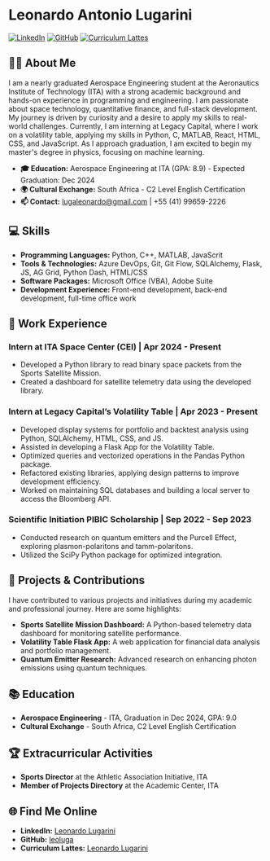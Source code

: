 # Leonardo Antonio Lugarini

[![LinkedIn](https://img.shields.io/badge/LinkedIn-Leonardo%20Lugarini-blue)](https://www.linkedin.com/in/leonardo-lugarini-7769911a6) [![GitHub](https://img.shields.io/badge/GitHub-leoluga-lightgrey)](https://github.com/leoluga) [![Curriculum Lattes](https://img.shields.io/badge/Curriculum%20Lattes-Leonardo%20Lugarini-green)](http://lattes.cnpq.br/8964818253427490)

## 👨‍🎓 About Me

I am a nearly graduated Aerospace Engineering student at the Aeronautics Institute of Technology (ITA) with a strong academic background and hands-on experience in programming and engineering. I am passionate about space technology, quantitative finance, and full-stack development. My journey is driven by curiosity and a desire to apply my skills to real-world challenges. Currently, I am interning at Legacy Capital, where I work on a volatility table, applying my skills in Python, C, MATLAB, React, HTML, CSS, and JavaScript. As I approach graduation, I am excited to begin my master's degree in physics, focusing on machine learning.

- **🎓 Education:** Aerospace Engineering at ITA (GPA: 8.9) - Expected Graduation: Dec 2024
- **🌍 Cultural Exchange:** South Africa - C2 Level English Certification
- **📫 Contact:** lugaleonardo@gmail.com | +55 (41) 99659-2226

## 💻 Skills

- **Programming Languages:** Python, C++, MATLAB, JavaScrit
- **Tools & Technologies:** Azure DevOps, Git, Git Flow, SQLAlchemy, Flask, JS, AG Grid, Python Dash, HTML/CSS
- **Software Packages:** Microsoft Office (VBA), Adobe Suite
- **Development Experience:** Front-end development, back-end development, full-time office work

## 🔧 Work Experience

### Intern at ITA Space Center (CEI) | Apr 2024 - Present
- Developed a Python library to read binary space packets from the Sports Satellite Mission.
- Created a dashboard for satellite telemetry data using the developed library.

### Intern at Legacy Capital’s Volatility Table | Apr 2023 - Present
- Developed display systems for portfolio and backtest analysis using Python, SQLAlchemy, HTML, CSS, and JS.
- Assisted in developing a Flask App for the Volatility Table.
- Optimized queries and vectorized operations in the Pandas Python package.
- Refactored existing libraries, applying design patterns to improve development efficiency.
- Worked on maintaining SQL databases and building a local server to access the Bloomberg API.

### Scientific Initiation PIBIC Scholarship | Sep 2022 - Sep 2023
- Conducted research on quantum emitters and the Purcell Effect, exploring plasmon-polaritons and tamm-polaritons.
- Utilized the SciPy Python package for optimized integration.

## 🚀 Projects & Contributions

I have contributed to various projects and initiatives during my academic and professional journey. Here are some highlights:

- **Sports Satellite Mission Dashboard:** A Python-based telemetry data dashboard for monitoring satellite performance.
- **Volatility Table Flask App:** A web application for financial data analysis and portfolio management.
- **Quantum Emitter Research:** Advanced research on enhancing photon emissions using quantum techniques.

## 📚 Education

- **Aerospace Engineering** - ITA, Graduation in Dec 2024, GPA: 9.0
- **Cultural Exchange** - South Africa, C2 Level English Certification

## 🏆 Extracurricular Activities

- **Sports Director** at the Athletic Association Initiative, ITA
- **Member of Projects Directory** at the Academic Center, ITA

## 🌐 Find Me Online

- **LinkedIn:** [Leonardo Lugarini](https://www.linkedin.com/in/leonardo-lugarini-7769911a6)
- **GitHub:** [leoluga](https://github.com/leoluga)
- **Curriculum Lattes:** [Leonardo Lugarini](http://lattes.cnpq.br/8964818253427490)
